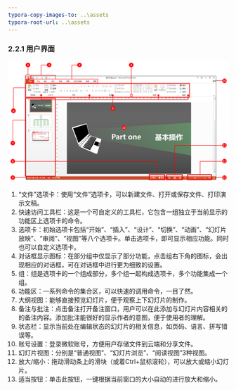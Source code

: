 ```yaml
---
typora-copy-images-to: ..\assets
typora-root-url: ..\assets
---
```


### 2.2.1  用户界面

![图2-10](/assets/1565857705283.png)

1.  “文件”选项卡：使用“文件”选项卡，可以新建文件、打开或保存文件、打印演示文稿。
2. 快速访问工具栏：这是一个可自定义的工具栏，它包含一组独立于当前显示的功能区上选项卡的命令。
3. 选项卡：初始选项卡包括“开始”、“插入”、“设计”、“切换”、“动画”、“幻灯片放映”、“审阅”、“视图”等八个选项卡。单击选项卡，即可显示相应功能。同时也可以自定义选项卡。
4. 对话框显示图标：在部分组中仅显示了部分功能，点击组右下角的图标，会出现相应的对话框，可在对话框中进行更为细致的设置。
5. 组：组是选项卡的一个组成部分，多个组一起构成选项卡，多个功能集成一个组。
6. 功能区：一系列命令的集合区，可以快速的调用命令，一目了然。
7. 大纲视图：能够直接预览幻灯片，便于观察上下幻灯片的制作。
8. 备注与批注：点击备注打开备注窗口，用户可以在此添加与幻灯片内容相关的的备注内容。添加批注能很好的显示作者的意图，便于使用者的理解。
9. 状态栏：显示当前处在编辑状态的幻灯片的相关信息，如页码、语言、拼写错误等。
10. 账号设置：登录微软账号，方便用户存储文件到云端和分享文件。
11. 幻灯片视图：分别是“普通视图”、“幻灯片浏览”、“阅读视图”3种视图。
12. 放大/缩小：拖动滑动条上的滑块（或着Ctrl+鼠标滚轮），可以放大或缩小幻灯片。
13. 适当按钮：单击此按钮，一键根据当前窗口的大小自动的进行放大和缩小。

